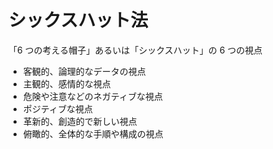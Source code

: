 # シックスハット法

「6 つの考える帽子」あるいは「シックスハット」の 6 つの視点

- 客観的、論理的なデータの視点
- 主観的、感情的な視点
- 危険や注意などのネガティブな視点
- ポジティブな視点
- 革新的、創造的で新しい視点
- 俯瞰的、全体的な手順や構成の視点

